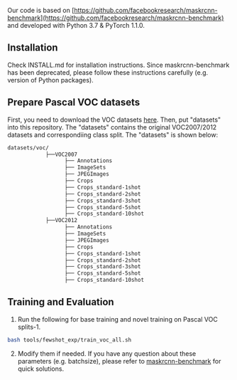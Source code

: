 
Our code is based on  [https://github.com/facebookresearch/maskrcnn-benchmark](https://github.com/facebookresearch/maskrcnn-benchmark) and developed with Python 3.7 & PyTorch 1.1.0.

## Installation
Check INSTALL.md for installation instructions. Since maskrcnn-benchmark has been deprecated, please follow these instructions carefully (e.g. version of Python packages).

## Prepare Pascal VOC datasets
First, you need to download the VOC datasets [here](https://drive.google.com/file/d/14muqZUdbpnYQ_30ZpAP9KqrVVHSkJOhU/view?usp=sharing).
Then, put "datasets" into this repository. The "datasets" contains the original VOC2007/2012 datasets and correspondiing class split. The "datasets" is shown below:

```bash
datasets/voc/
            ├──VOC2007
                  ├── Annotations
                  ├── ImageSets
                  ├── JPEGImages
                  ├── Crops
                  ├── Crops_standard-1shot
                  ├── Crops_standard-2shot
                  ├── Crops_standard-3shot
                  ├── Crops_standard-5shot
                  ├── Crops_standard-10shot
            ├──VOC2012
                  ├── Annotations
                  ├── ImageSets
                  ├── JPEGImages
                  ├── Crops
                  ├── Crops_standard-1shot
                  ├── Crops_standard-2shot
                  ├── Crops_standard-3shot
                  ├── Crops_standard-5shot
                  ├── Crops_standard-10shot
```

## Training and Evaluation
1. Run the following for base training and novel training on Pascal VOC splits-1.

```bash
bash tools/fewshot_exp/train_voc_all.sh 
```

2. Modify them if needed. If you have any question about these parameters (e.g. batchsize), please refer to [maskrcnn-benchmark](https://github.com/facebookresearch/maskrcnn-benchmark) for quick solutions.
